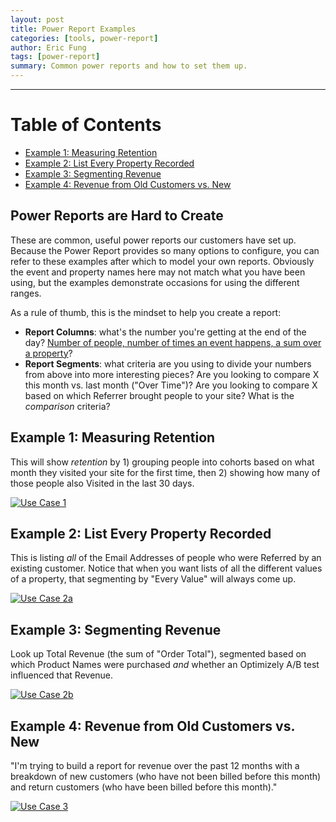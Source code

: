 ```yaml
---
layout: post
title: Power Report Examples
categories: [tools, power-report]
author: Eric Fung
tags: [power-report]
summary: Common power reports and how to set them up.
---
```

* * *
# Table of Contents

* [Example 1: Measuring Retention][section1]
* [Example 2: List Every Property Recorded][section2]
* [Example 3: Segmenting Revenue][section3]
* [Example 4: Revenue from Old Customers vs. New][section4]

## Power Reports are Hard to Create

These are common, useful power reports our customers have set up. Because the Power Report provides so many options to configure, you can refer to these examples after which to model your own reports. Obviously the event and property names here may not match what you have been using, but the examples demonstrate occasions for using the different ranges.

As a rule of thumb, this is the mindset to help you create a report:

* **Report Columns**: what's the number you're getting at the end of the day? [Number of people, number of times an event happens, a sum over a property][calculations]?
* **Report Segments**: what criteria are you using to divide your numbers from above into more interesting pieces? Are you looking to compare X this month vs. last month ("Over Time")? Are you looking to compare X based on which Referrer brought people to your site? What is the *comparison* criteria?

<a name="measuring-retention"></a>
## Example 1: Measuring Retention

This will show *retention* by 1) grouping people into cohorts based on what month they visited your site for the first time, then 2) showing how many of those people also Visited in the last 30 days.

[![Use Case 1][case-1]][case-1]

<a name="list-every-property-recorded"></a>
## Example 2: List Every Property Recorded

This is listing *all* of the Email Addresses of people who were Referred by an existing customer. Notice that when you want lists of all the different values of a property, that segmenting by "Every Value" will always come up.

[![Use Case 2a][case-2a]][case-2a]

<a name="segmenting-revenue"></a>
## Example 3: Segmenting Revenue

Look up Total Revenue (the sum of "Order Total"), segmented based on which Product Names were purchased *and* whether an Optimizely A/B test influenced that Revenue.

[![Use Case 2b][case-2b]][case-2b]

<a name="revenue-from-old-customers-vs-new"></a>
## Example 4: Revenue from Old Customers vs. New

"I'm trying to build a report for revenue over the past 12 months with a breakdown of new customers (who have not been billed before this month) and return customers (who have been billed before this month)."

[![Use Case 3][case-3]][case-3]

[case-1]: http://cl.ly/image/0I3L2z1Y3Z2R/01-use-case.png
[case-2a]: http://cl.ly/image/2Z46083V0M2b/02a-use-case.png
[case-2b]: http://cl.ly/image/2M0E0n07013E/02b-use-case.png
[case-3]: http://cl.ly/image/3q3Q0V1X2O2B/03-use-case.png

[section1]: #measuring-retention
[section2]: #list-every-property-recorded
[section3]: #segmenting-revenue
[section4]: #revenue-from-old-customers-vs-new

[calculations]: /tools/metrics/metric-calculations

